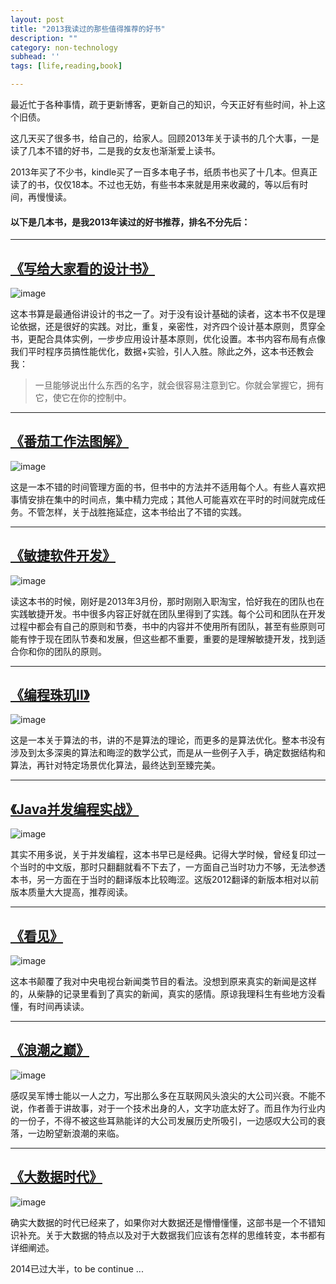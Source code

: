 ```yaml
---
layout: post
title: "2013我读过的那些值得推荐的好书"
description: ""
category: non-technology
subhead: ''
tags: [life,reading,book]

---
```

最近忙于各种事情，疏于更新博客，更新自己的知识，今天正好有些时间，补上这个旧债。

这几天买了很多书，给自己的，给家人。回顾2013年关于读书的几个大事，一是读了几本不错的好书，二是我的女友也渐渐爱上读书。

2013年买了不少书，kindle买了一百多本电子书，纸质书也买了十几本。但真正读了的书，仅仅18本。不过也无妨，有些书本来就是用来收藏的，等以后有时间，再慢慢读。

#### 以下是几本书，是我2013年读过的好书推荐，排名不分先后：
---


## [《写给大家看的设计书》](http://book.douban.com/subject/3323633/)

![image](http://img3.douban.com/lpic/s24928411.jpg)

这本书算是最通俗讲设计的书之一了。对于没有设计基础的读者，这本书不仅是理论依据，还是很好的实践。对比，重复，亲密性，对齐四个设计基本原则，贯穿全书，更配合具体实例，一步步应用设计基本原则，优化设置。本书内容布局有点像我们平时程序员搞性能优化，数据+实验，引人入胜。除此之外，这本书还教会我：

> 一旦能够说出什么东西的名字，就会很容易注意到它。你就会掌握它，拥有它，使它在你的控制中。

---

## [《番茄工作法图解》](http://book.douban.com/subject/5916234/)
![image](http://img3.douban.com/lpic/s4599081.jpg)

这是一本不错的时间管理方面的书，但书中的方法并不适用每个人。有些人喜欢把事情安排在集中的时间点，集中精力完成；其他人可能喜欢在平时的时间就完成任务。不管怎样，关于战胜拖延症，这本书给出了不错的实践。

---

## [《敏捷软件开发》](http://book.douban.com/subject/1140457/)
![image](http://img3.douban.com/lpic/s1671095.jpg)

读这本书的时候，刚好是2013年3月份，那时刚刚入职淘宝，恰好我在的团队也在实践敏捷开发。书中很多内容正好就在团队里得到了实践。每个公司和团队在开发过程中都会有自己的原则和节奏，书中的内容并不使用所有团队，甚至有些原则可能有悖于现在团队节奏和发展，但这些都不重要，重要的是理解敏捷开发，找到适合你和你的团队的原则。

---

## [《编程珠玑II》](http://book.douban.com/subject/3234692/)
![image](http://img5.douban.com/lpic/s3386147.jpg)

这是一本关于算法的书，讲的不是算法的理论，而更多的是算法优化。整本书没有涉及到太多深奥的算法和晦涩的数学公式，而是从一些例子入手，确定数据结构和算法，再针对特定场景优化算法，最终达到至臻完美。

---

## [《Java并发编程实战》](http://book.douban.com/subject/10484692/)
![image](http://img3.douban.com/lpic/s7663093.jpg)

其实不用多说，关于并发编程，这本书早已是经典。记得大学时候，曾经复印过一个当时的中文版，那时只翻翻就看不下去了，一方面自己当时功力不够，无法参透本书，另一方面在于当时的翻译版本比较晦涩。这版2012翻译的新版本相对以前版本质量大大提高，推荐阅读。

---

## [《看见》](http://book.douban.com/subject/20427187/)

![image](http://img5.douban.com/lpic/s24514758.jpg)

这本书颠覆了我对中央电视台新闻类节目的看法。没想到原来真实的新闻是这样的，从柴静的记录里看到了真实的新闻，真实的感情。原谅我理科生有些地方没看懂，有时间再读读。

---

## [《浪潮之巅》](http://book.douban.com/subject/6709783/)
![image](http://img3.douban.com/lpic/s6584764.jpg)

感叹吴军博士能以一人之力，写出那么多在互联网风头浪尖的大公司兴衰。不能不说，作者善于讲故事，对于一个技术出身的人，文字功底太好了。而且作为行业内的一份子，不得不被这些耳熟能详的大公司发展历史所吸引，一边感叹大公司的衰落，一边盼望新浪潮的来临。

---

## [《大数据时代》](http://book.douban.com/subject/20429677/)

![image](http://img3.douban.com/lpic/s24574862.jpg)

确实大数据的时代已经来了，如果你对大数据还是懵懵懂懂，这部书是一个不错知识补充。关于大数据的特点以及对于大数据我们应该有怎样的思维转变，本书都有详细阐述。

2014已过大半，to be continue ...


